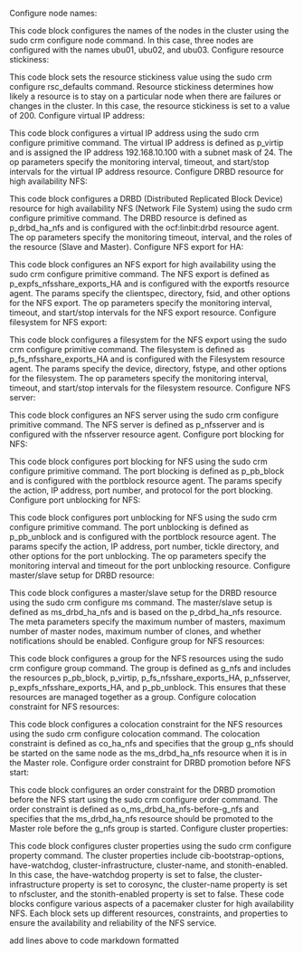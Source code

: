 Configure node names:

This code block configures the names of the nodes in the cluster using the sudo crm configure node command. In this case, three nodes are configured with the names ubu01, ubu02, and ubu03.
Configure resource stickiness:

This code block sets the resource stickiness value using the sudo crm configure rsc_defaults command. Resource stickiness determines how likely a resource is to stay on a particular node when there are failures or changes in the cluster. In this case, the resource stickiness is set to a value of 200.
Configure virtual IP address:

This code block configures a virtual IP address using the sudo crm configure primitive command. The virtual IP address is defined as p_virtip and is assigned the IP address 192.168.10.100 with a subnet mask of 24. The op parameters specify the monitoring interval, timeout, and start/stop intervals for the virtual IP address resource.
Configure DRBD resource for high availability NFS:

This code block configures a DRBD (Distributed Replicated Block Device) resource for high availability NFS (Network File System) using the sudo crm configure primitive command. The DRBD resource is defined as p_drbd_ha_nfs and is configured with the ocf:linbit:drbd resource agent. The op parameters specify the monitoring timeout, interval, and the roles of the resource (Slave and Master).
Configure NFS export for HA:

This code block configures an NFS export for high availability using the sudo crm configure primitive command. The NFS export is defined as p_expfs_nfsshare_exports_HA and is configured with the exportfs resource agent. The params specify the clientspec, directory, fsid, and other options for the NFS export. The op parameters specify the monitoring interval, timeout, and start/stop intervals for the NFS export resource.
Configure filesystem for NFS export:

This code block configures a filesystem for the NFS export using the sudo crm configure primitive command. The filesystem is defined as p_fs_nfsshare_exports_HA and is configured with the Filesystem resource agent. The params specify the device, directory, fstype, and other options for the filesystem. The op parameters specify the monitoring interval, timeout, and start/stop intervals for the filesystem resource.
Configure NFS server:

This code block configures an NFS server using the sudo crm configure primitive command. The NFS server is defined as p_nfsserver and is configured with the nfsserver resource agent.
Configure port blocking for NFS:

This code block configures port blocking for NFS using the sudo crm configure primitive command. The port blocking is defined as p_pb_block and is configured with the portblock resource agent. The params specify the action, IP address, port number, and protocol for the port blocking.
Configure port unblocking for NFS:

This code block configures port unblocking for NFS using the sudo crm configure primitive command. The port unblocking is defined as p_pb_unblock and is configured with the portblock resource agent. The params specify the action, IP address, port number, tickle directory, and other options for the port unblocking. The op parameters specify the monitoring interval and timeout for the port unblocking resource.
Configure master/slave setup for DRBD resource:

This code block configures a master/slave setup for the DRBD resource using the sudo crm configure ms command. The master/slave setup is defined as ms_drbd_ha_nfs and is based on the p_drbd_ha_nfs resource. The meta parameters specify the maximum number of masters, maximum number of master nodes, maximum number of clones, and whether notifications should be enabled.
Configure group for NFS resources:

This code block configures a group for the NFS resources using the sudo crm configure group command. The group is defined as g_nfs and includes the resources p_pb_block, p_virtip, p_fs_nfsshare_exports_HA, p_nfsserver, p_expfs_nfsshare_exports_HA, and p_pb_unblock. This ensures that these resources are managed together as a group.
Configure colocation constraint for NFS resources:

This code block configures a colocation constraint for the NFS resources using the sudo crm configure colocation command. The colocation constraint is defined as co_ha_nfs and specifies that the group g_nfs should be started on the same node as the ms_drbd_ha_nfs resource when it is in the Master role.
Configure order constraint for DRBD promotion before NFS start:

This code block configures an order constraint for the DRBD promotion before the NFS start using the sudo crm configure order command. The order constraint is defined as o_ms_drbd_ha_nfs-before-g_nfs and specifies that the ms_drbd_ha_nfs resource should be promoted to the Master role before the g_nfs group is started.
Configure cluster properties:

This code block configures cluster properties using the sudo crm configure property command. The cluster properties include cib-bootstrap-options, have-watchdog, cluster-infrastructure, cluster-name, and stonith-enabled. In this case, the have-watchdog property is set to false, the cluster-infrastructure property is set to corosync, the cluster-name property is set to nfscluster, and the stonith-enabled property is set to false.
These code blocks configure various aspects of a pacemaker cluster for high availability NFS. Each block sets up different resources, constraints, and properties to ensure the availability and reliability of the NFS service.

add lines above to code markdown formatted

